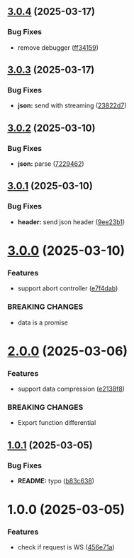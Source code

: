 ## [3.0.4](https://github.com/ido-pluto/express-ws-response/compare/v3.0.3...v3.0.4) (2025-03-17)


### Bug Fixes

* remove debugger ([ff34159](https://github.com/ido-pluto/express-ws-response/commit/ff341591bffd61cb96bdaf63b821cfe822e7a6cc))

## [3.0.3](https://github.com/ido-pluto/express-ws-response/compare/v3.0.2...v3.0.3) (2025-03-17)


### Bug Fixes

* **json:** send with streaming ([23822d7](https://github.com/ido-pluto/express-ws-response/commit/23822d7f8d001966cad5b353b2ddd7f0696c8e28))

## [3.0.2](https://github.com/ido-pluto/express-ws-response/compare/v3.0.1...v3.0.2) (2025-03-10)


### Bug Fixes

* **json:** parse ([7229462](https://github.com/ido-pluto/express-ws-response/commit/722946258fe3db045a3030216362a1fa8e8a7b2c))

## [3.0.1](https://github.com/ido-pluto/express-ws-response/compare/v3.0.0...v3.0.1) (2025-03-10)


### Bug Fixes

* **header:** send json header ([9ee23b1](https://github.com/ido-pluto/express-ws-response/commit/9ee23b1e739fc375b0813c79f9feac95fb28e1e8))

# [3.0.0](https://github.com/ido-pluto/express-ws-response/compare/v2.0.0...v3.0.0) (2025-03-10)


### Features

* support abort controller ([e7f4dab](https://github.com/ido-pluto/express-ws-response/commit/e7f4dabb9ae00cbde91651e3c1fcd854329035a6))


### BREAKING CHANGES

* data is a promise

# [2.0.0](https://github.com/ido-pluto/express-ws-response/compare/v1.0.1...v2.0.0) (2025-03-06)


### Features

* support data compression ([e2138f8](https://github.com/ido-pluto/express-ws-response/commit/e2138f8c33b8d19d73530c316d1a59f354163934))


### BREAKING CHANGES

* Export function differential

## [1.0.1](https://github.com/ido-pluto/express-ws-response/compare/v1.0.0...v1.0.1) (2025-03-05)


### Bug Fixes

* **README:** typo ([b83c638](https://github.com/ido-pluto/express-ws-response/commit/b83c6380d563eace9353f906f02dc68189b94567))

# 1.0.0 (2025-03-05)


### Features

* check if request is WS ([456e71a](https://github.com/ido-pluto/express-ws-response/commit/456e71a2fda15a6d925b9b179f6b8347d5609368))
